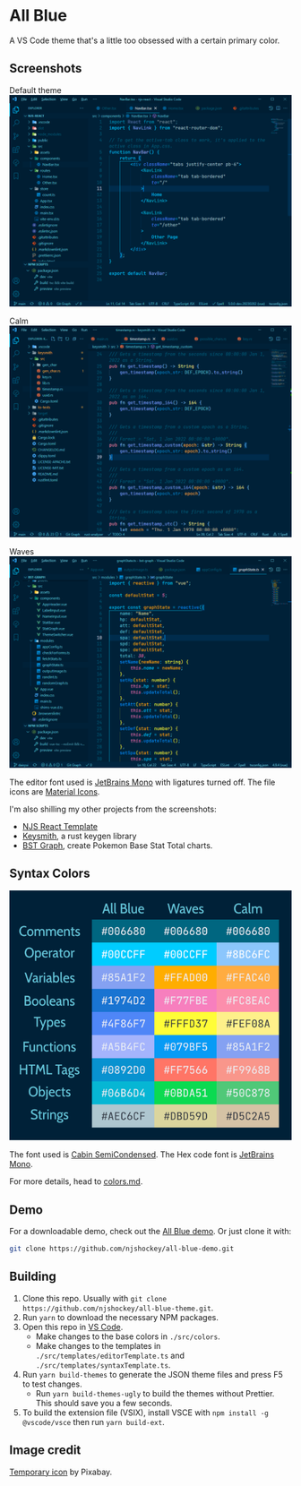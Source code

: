 # All Blue

A VS Code theme that's a little too obsessed with a certain primary color.

## Screenshots

Default theme
![All Blue screenshot](img/default-preview.png "All Blue screenshot")

Calm
![All Blue screenshot](img/calm-preview.png "Calm screenshot")

Waves
![All Blue screenshot](img/waves-preview.png "Waves screenshot")

The editor font used is [JetBrains Mono](https://www.jetbrains.com/lp/mono/)
with ligatures turned off.
The file icons are [Material Icons](https://marketplace.visualstudio.com/items?itemName=PKief.material-icon-theme).

I'm also shilling my other projects from the screenshots:

- [NJS React Template](https://github.com/njs-templates/njs-react)
- [Keysmith](https://github.com/njshockey/keysmith-rs), a rust keygen library
- [BST Graph](https://github.com/njshockey/bst-graph),
    create Pokemon Base Stat Total charts.

## Syntax Colors

![Syntax colors](img/all-blue-colors.png)

The font used is [Cabin SemiCondensed](https://fonts.google.com/specimen/Cabin?query=cabin).
The Hex code font is [JetBrains Mono](https://www.jetbrains.com/lp/mono/).

For more details, head to [colors.md](colors.md).

## Demo

For a downloadable demo, check out the [All Blue demo](https://github.com/njshockey/all-blue-demo).
Or just clone it with:

```bash
git clone https://github.com/njshockey/all-blue-demo.git
```

## Building

1. Clone this repo. Usually with `git clone https://github.com/njshockey/all-blue-theme.git`.
2. Run `yarn` to download the necessary NPM packages.
3. Open this repo in [VS Code](https://code.visualstudio.com/).
   - Make changes to the base colors in `./src/colors`.
   - Make changes to the templates in `./src/templates/editorTemplate.ts`
and `./src/templates/syntaxTemplate.ts`.
4. Run `yarn build-themes` to generate the JSON theme files
and press F5 to test changes.
    - Run `yarn build-themes-ugly` to build the themes without Prettier.
This should save you a few seconds.
5. To build the extension file (VSIX), install VSCE with
`npm install -g @vscode/vsce` then run `yarn build-ext`.

## Image credit

[Temporary icon](https://www.pexels.com/photo/white-sailboat-on-water-273886/)
by Pixabay.
